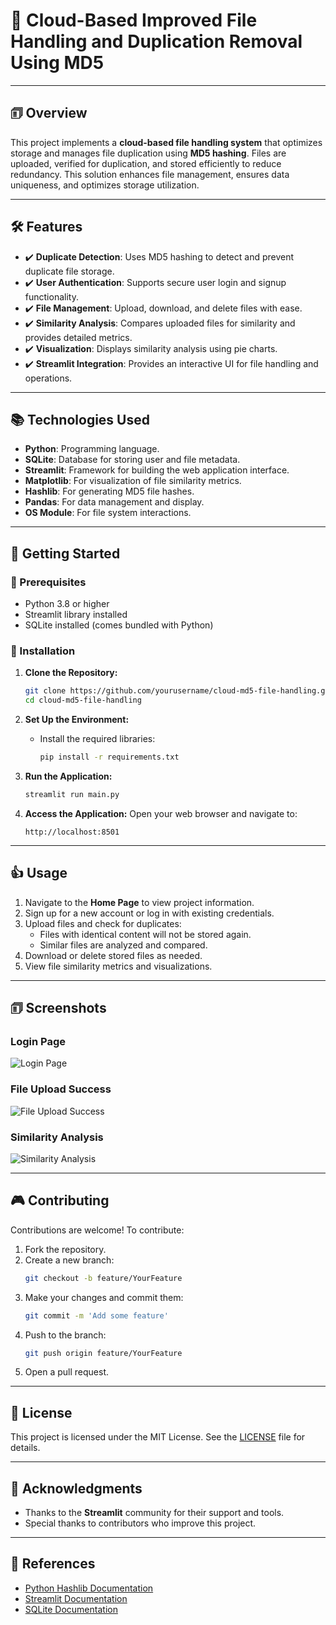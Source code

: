 # 📂 Cloud-Based Improved File Handling and Duplication Removal Using MD5

---

## 🗊 Overview
This project implements a **cloud-based file handling system** that optimizes storage and manages file duplication using **MD5 hashing**. Files are uploaded, verified for duplication, and stored efficiently to reduce redundancy. This solution enhances file management, ensures data uniqueness, and optimizes storage utilization.

---

## 🛠️ Features

- ✔️ **Duplicate Detection**: Uses MD5 hashing to detect and prevent duplicate file storage.
- ✔️ **User Authentication**: Supports secure user login and signup functionality.
- ✔️ **File Management**: Upload, download, and delete files with ease.
- ✔️ **Similarity Analysis**: Compares uploaded files for similarity and provides detailed metrics.
- ✔️ **Visualization**: Displays similarity analysis using pie charts.
- ✔️ **Streamlit Integration**: Provides an interactive UI for file handling and operations.

---

## 📚 Technologies Used

- **Python**: Programming language.
- **SQLite**: Database for storing user and file metadata.
- **Streamlit**: Framework for building the web application interface.
- **Matplotlib**: For visualization of file similarity metrics.
- **Hashlib**: For generating MD5 file hashes.
- **Pandas**: For data management and display.
- **OS Module**: For file system interactions.

---

## 🚀 Getting Started

### 🔧 Prerequisites

- Python 3.8 or higher
- Streamlit library installed
- SQLite installed (comes bundled with Python)

### 📂 Installation

1. **Clone the Repository:**
   ```bash
   git clone https://github.com/yourusername/cloud-md5-file-handling.git
   cd cloud-md5-file-handling
   ```

2. **Set Up the Environment:**
   - Install the required libraries:
     ```bash
     pip install -r requirements.txt
     ```

3. **Run the Application:**
   ```bash
   streamlit run main.py
   ```

4. **Access the Application:**
   Open your web browser and navigate to:
   ```
   http://localhost:8501
   ```

---

## 👍 Usage

1. Navigate to the **Home Page** to view project information.
2. Sign up for a new account or log in with existing credentials.
3. Upload files and check for duplicates:
   - Files with identical content will not be stored again.
   - Similar files are analyzed and compared.
4. Download or delete stored files as needed.
5. View file similarity metrics and visualizations.

---

## 🗊 Screenshots

### Login Page
![Login Page](WhatsApp%20Image%202025-01-13%20at%2021.52.27_32b422c4.jpg)

### File Upload Success
![File Upload Success](WhatsApp%20Image%202025-01-13%20at%2021.54.33_d5582e95.jpg)

### Similarity Analysis
![Similarity Analysis](WhatsApp%20Image%202025-01-13%20at%2021.55.37_cb5f7531.jpg)

---

## 🎮 Contributing

Contributions are welcome! To contribute:

1. Fork the repository.
2. Create a new branch:
   ```bash
   git checkout -b feature/YourFeature
   ```
3. Make your changes and commit them:
   ```bash
   git commit -m 'Add some feature'
   ```
4. Push to the branch:
   ```bash
   git push origin feature/YourFeature
   ```
5. Open a pull request.

---

## 🔖 License

This project is licensed under the MIT License. See the [LICENSE](LICENSE) file for details.

---

## 🙏 Acknowledgments

- Thanks to the **Streamlit** community for their support and tools.
- Special thanks to contributors who improve this project.

---

## 🔎 References

- [Python Hashlib Documentation](https://docs.python.org/3/library/hashlib.html)
- [Streamlit Documentation](https://docs.streamlit.io/)
- [SQLite Documentation](https://sqlite.org/docs.html)

